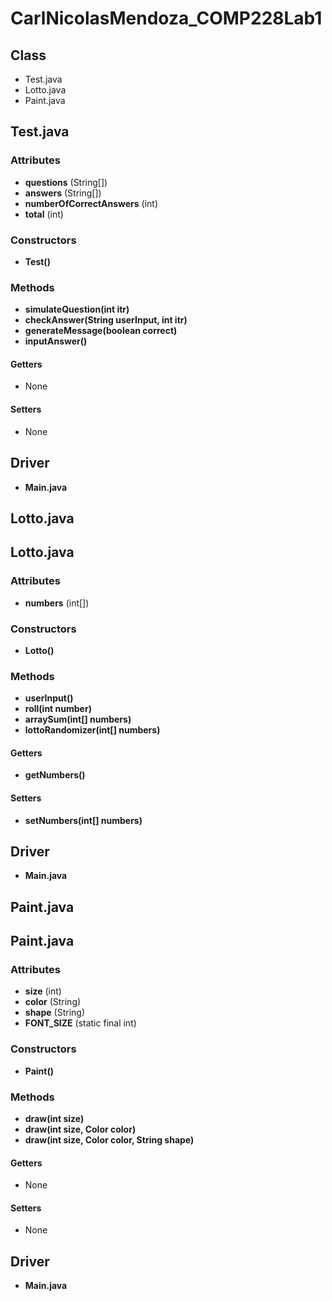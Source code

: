 # CarlNicolasMendoza_COMP228Lab1
## Class
- Test.java
- Lotto.java
- Paint.java

## Test.java
### Attributes
- **questions** (String[])
- **answers** (String[])
- **numberOfCorrectAnswers** (int)
- **total** (int)

### Constructors
- **Test()**

### Methods
- **simulateQuestion(int itr)**
- **checkAnswer(String userInput, int itr)**
- **generateMessage(boolean correct)**
- **inputAnswer()**

#### Getters
- None

#### Setters
- None

## Driver
- **Main.java**

## Lotto.java
## Lotto.java
### Attributes
- **numbers** (int[])

### Constructors
- **Lotto()**

### Methods
- **userInput()**
- **roll(int number)**
- **arraySum(int[] numbers)**
- **lottoRandomizer(int[] numbers)**

#### Getters
- **getNumbers()**

#### Setters
- **setNumbers(int[] numbers)**

## Driver
- **Main.java**

## Paint.java
## Paint.java
### Attributes
- **size** (int)
- **color** (String)
- **shape** (String)
- **FONT_SIZE** (static final int)

### Constructors
- **Paint()**

### Methods
- **draw(int size)**
- **draw(int size, Color color)**
- **draw(int size, Color color, String shape)**

#### Getters
- None

#### Setters
- None

## Driver
- **Main.java**
